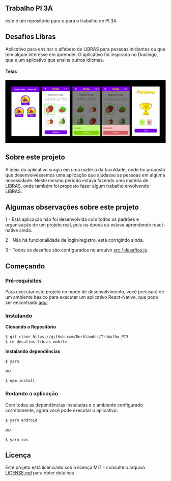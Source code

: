 ## Trabalho PI 3A
este é um repositório para o para o trabalho de PI 3A

## Desafios Libras

Aplicativo para ensinar o alfabeto de LIBRAS para pessoas iniciantes ou que tem algum interesse em aprender. O aplicativo foi inspirado no Duolingo, que é um aplicativo que ensina outros idiomas.

#### Telas

![Monitor-Hashtags-Approved](https://github.com/Decklandss/Trabalho_PI3/blob/master/screenshots/default.PNG)

## Sobre este projeto

A ideia do aplicativo surgiu em uma matéria da faculdade, onde foi proposto que desenvolvêssemos uma aplicação que ajudasse as pessoas em alguma necessidade. Neste mesmo período estava fazendo uma matéria de LIBRAS, onde também foi proposto fazer algum trabalho envolvendo LIBRAS.

## Algumas observações sobre este projeto

1 - Esta aplicação não foi desenvolvida com todos os padrões e organização de um projeto real, pois na época eu estava aprendendo react-native ainda.

2 - Não há funcionalidade de login/registro, está corrigindo ainda.

3 - Todos os desafios são configurados no arquivo [src / desafios.js](https://github.com//Decklandss/Trabalho_PI3/blob/master/src/desafios.js).

## Começando

### Pré-requisitos

Para executar este projeto no modo de desenvolvimento, você precisará de um ambiente básico para executar um aplicativo React-Native, que pode ser encontrado [aqui](https://reactnative.dev/docs/getting-started).

### Instalando

**Clonando o Repositório**

```
$ git clone https://github.com/Decklandss/Trabalho_PI3
$ cd desafios_libras_mobile
```

**Instalando dependências**

```
$ yarn
```

_ou_

```
$ npm install
```

### Rodando a aplicação

Com todas as dependências instaladas e o ambiente configurado corretamente, agora você pode executar o aplicativo:

```
$ yarn android
```

_ou_

```
$ yarn ios
```


## Licença

Este projeto está licenciado sob a licença MIT - consulte o arquivo [LICENSE.md](https://github.com/steniowagner/bon-appetit-app/blob/master/LICENSE) para obter detalhes

